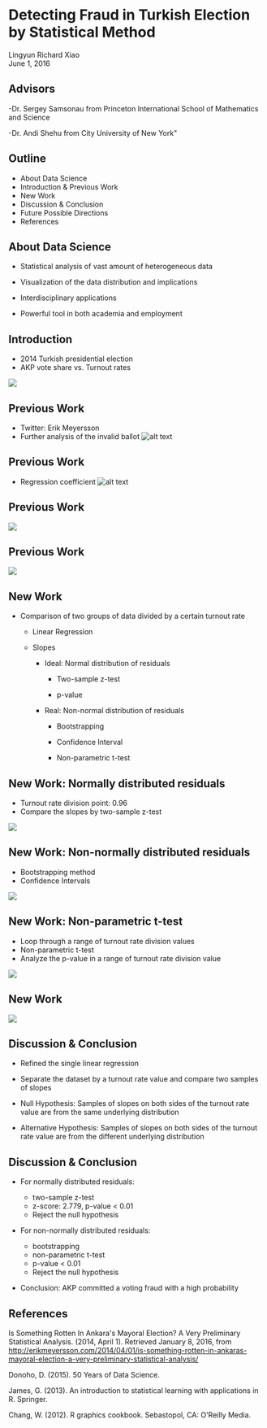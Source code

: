 # Detecting Fraud in Turkish Election by Statistical Method
Lingyun Richard Xiao  
June 1, 2016  

## Advisors

-Dr. Sergey Samsonau from Princeton International School of Mathematics and Science

-Dr. Andi Shehu from City University of New York"

## Outline

- About Data Science 
- Introduction & Previous Work
- New Work
- Discussion & Conclusion
- Future Possible Directions
- References

## About Data Science 

- Statistical analysis of vast amount of heterogeneous data

- Visualization of the data distribution and implications

- Interdisciplinary applications

- Powerful tool in both academia and employment

## Introduction 

- 2014 Turkish presidential election
- AKP vote share vs. Turnout rates

![](presentation_files/figure-html/unnamed-chunk-1-1.png)<!-- -->

## Previous Work

- Twitter: Erik Meyersson
- Further analysis of the invalid ballot
 ![alt text](pic1_istanbul.png)

## Previous Work

- Regression coefficient
 ![alt text](ind_istanbul.png)
 
## Previous Work

![](presentation_files/figure-html/unnamed-chunk-2-1.png)<!-- -->

## Previous Work

![](presentation_files/figure-html/unnamed-chunk-3-1.png)<!-- -->

## New Work

- Comparison of two groups of data divided by a certain turnout rate
  
  - Linear Regression

  - Slopes 
  
    - Ideal: Normal distribution of residuals
  
      - Two-sample z-test
      
      - p-value
  
    - Real: Non-normal distribution of residuals
      
      - Bootstrapping
  
      - Confidence Interval
  
      - Non-parametric t-test
  
## New Work: Normally distributed residuals

- Turnout rate division point: 0.96
- Compare the slopes by two-sample z-test

![](presentation_files/figure-html/unnamed-chunk-4-1.png)<!-- -->

## New Work: Non-normally distributed residuals

- Bootstrapping method
- Confidence Intervals

![](presentation_files/figure-html/unnamed-chunk-5-1.png) 

## New Work: Non-parametric t-test

- Loop through a range of turnout rate division values
- Non-parametric t-test
- Analyze the p-value in a range of turnout rate division value

![](presentation_files/figure-html/unnamed-chunk-6-1.png) 

## New Work

![](presentation_files/figure-html/unnamed-chunk-7-1.png) 

## Discussion & Conclusion

- Refined the single linear regression

- Separate the dataset by a turnout rate value and compare two samples of slopes

- Null Hypothesis: Samples of slopes on both sides of the turnout rate value are from the same underlying distribution

- Alternative Hypothesis: Samples of slopes on both sides of the turnout rate value are from the different underlying distribution 

## Discussion & Conclusion

- For normally distributed residuals:
    + two-sample z-test
    + z-score: 2.779, p-value < 0.01
    + Reject the null hypothesis
  
- For non-normally distributed residuals:
    + bootstrapping
    + non-parametric t-test
    + p-value < 0.01
    + Reject the null hypothesis
  
- Conclusion: AKP committed a voting fraud with a high probability

## References

Is Something Rotten In Ankara's Mayoral Election? A Very Preliminary Statistical Analysis. (2014, April 1). Retrieved January 8, 2016, from http://erikmeyersson.com/2014/04/01/is-something-rotten-in-ankaras-mayoral-election-a-very-preliminary-statistical-analysis/

Donoho, D. (2015). 50 Years of Data Science.

James, G. (2013). An introduction to statistical learning with applications in R. Springer.

Chang, W. (2012). R graphics cookbook. Sebastopol, CA: O'Reilly Media.
